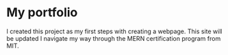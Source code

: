 # My portfolio
I created this project as my first steps with creating a webpage. This site will be updated I navigate my way through the MERN certification program from MIT. 
